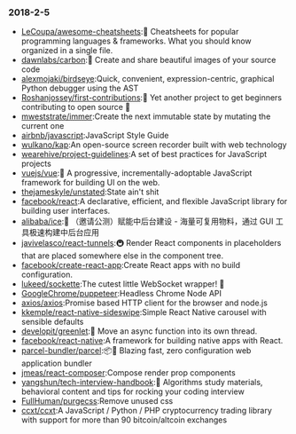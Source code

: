 ### 2018-2-5 
* [LeCoupa/awesome-cheatsheets](https://github.com//LeCoupa/awesome-cheatsheets):🚀 Cheatsheets for popular programming languages & frameworks. What you should know organized in a single file. 
* [dawnlabs/carbon](https://github.com//dawnlabs/carbon):🎨 Create and share beautiful images of your source code 
* [alexmojaki/birdseye](https://github.com//alexmojaki/birdseye):Quick, convenient, expression-centric, graphical Python debugger using the AST 
* [Roshanjossey/first-contributions](https://github.com//Roshanjossey/first-contributions):🚀 Yet another project to get beginners contributing to open source 🔰 
* [mweststrate/immer](https://github.com//mweststrate/immer):Create the next immutable state by mutating the current one 
* [airbnb/javascript](https://github.com//airbnb/javascript):JavaScript Style Guide 
* [wulkano/kap](https://github.com//wulkano/kap):An open-source screen recorder built with web technology 
* [wearehive/project-guidelines](https://github.com//wearehive/project-guidelines):A set of best practices for JavaScript projects 
* [vuejs/vue](https://github.com//vuejs/vue):🖖 A progressive, incrementally-adoptable JavaScript framework for building UI on the web. 
* [thejameskyle/unstated](https://github.com//thejameskyle/unstated):State ain't shit 
* [facebook/react](https://github.com//facebook/react):A declarative, efficient, and flexible JavaScript library for building user interfaces. 
* [alibaba/ice](https://github.com//alibaba/ice):🚀 （邀请公测）赋能中后台建设 - 海量可复用物料，通过 GUI 工具极速构建中后台应用 
* [javivelasco/react-tunnels](https://github.com//javivelasco/react-tunnels):🚇 Render React components in placeholders that are placed somewhere else in the component tree. 
* [facebook/create-react-app](https://github.com//facebook/create-react-app):Create React apps with no build configuration. 
* [lukeed/sockette](https://github.com//lukeed/sockette):The cutest little WebSocket wrapper! 🧦 
* [GoogleChrome/puppeteer](https://github.com//GoogleChrome/puppeteer):Headless Chrome Node API 
* [axios/axios](https://github.com//axios/axios):Promise based HTTP client for the browser and node.js 
* [kkemple/react-native-sideswipe](https://github.com//kkemple/react-native-sideswipe):Simple React Native carousel with sensible defaults 
* [developit/greenlet](https://github.com//developit/greenlet):🦎 Move an async function into its own thread. 
* [facebook/react-native](https://github.com//facebook/react-native):A framework for building native apps with React. 
* [parcel-bundler/parcel](https://github.com//parcel-bundler/parcel):📦🚀 Blazing fast, zero configuration web application bundler 
* [jmeas/react-composer](https://github.com//jmeas/react-composer):Compose render prop components 
* [yangshun/tech-interview-handbook](https://github.com//yangshun/tech-interview-handbook):💯 Algorithms study materials, behavioral content and tips for rocking your coding interview 
* [FullHuman/purgecss](https://github.com//FullHuman/purgecss):Remove unused css 
* [ccxt/ccxt](https://github.com//ccxt/ccxt):A JavaScript / Python / PHP cryptocurrency trading library with support for more than 90 bitcoin/altcoin exchanges 
